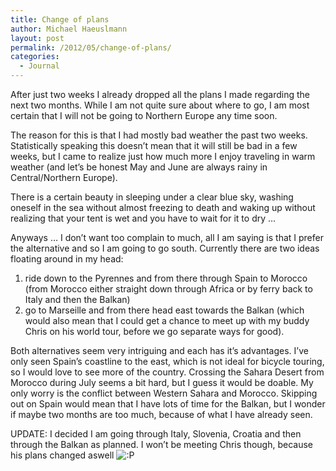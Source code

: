 ```yaml
---
title: Change of plans
author: Michael Haeuslmann
layout: post
permalink: /2012/05/change-of-plans/
categories:
  - Journal
---
```

After just two weeks I already dropped all the plans I made regarding the next two months. While I am not quite sure about where to go, I am most certain that I will not be going to Northern Europe any time soon.

The reason for this is that I had mostly bad weather the past two weeks. Statistically speaking this doesn&#8217;t mean that it will still be bad in a few weeks, but I came to realize just how much more I enjoy traveling in warm weather (and let&#8217;s be honest May and June are always rainy in Central/Northern Europe).

There is a certain beauty in sleeping under a clear blue sky, washing oneself in the sea without almost freezing to death and waking up without realizing that your tent is wet and you have to wait for it to dry &#8230;

Anyways &#8230; I don&#8217;t want too complain to much, all I am saying is that I prefer the alternative and so I am going to go south. Currently there are two ideas floating around in my head:

1. ride down to the Pyrennes and from there through Spain to Morocco (from Morocco either straight down through Africa or by ferry back to Italy and then the Balkan)  
2. go to Marseille and from there head east towards the Balkan (which would also mean that I could get a chance to meet up with my buddy Chris on his world tour, before we go separate ways for good).

Both alternatives seem very intriguing and each has it&#8217;s advantages. I&#8217;ve only seen Spain&#8217;s coastline to the east, which is not ideal for bicycle touring, so I would love to see more of the country. Crossing the Sahara Desert from Morocco during July seems a bit hard, but I guess it would be doable. My only worry is the conflict between Western Sahara and Morocco. Skipping out on Spain would mean that I have lots of time for the Balkan, but I wonder if maybe two months are too much, because of what I have already seen.

UPDATE: I decided I am going through Italy, Slovenia, Croatia and then through the Balkan as planned. I won&#8217;t be meeting Chris though, because his plans changed aswell <img src='http://localhost/mike-on-a-bike.com/wp-includes/images/smilies/icon_razz.gif' alt=':P' class='wp-smiley' />  
&nbsp;